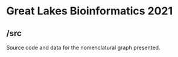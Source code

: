 
# Great Lakes Bioinformatics 2021

## /src

Source code and data for the nomenclatural graph presented.


